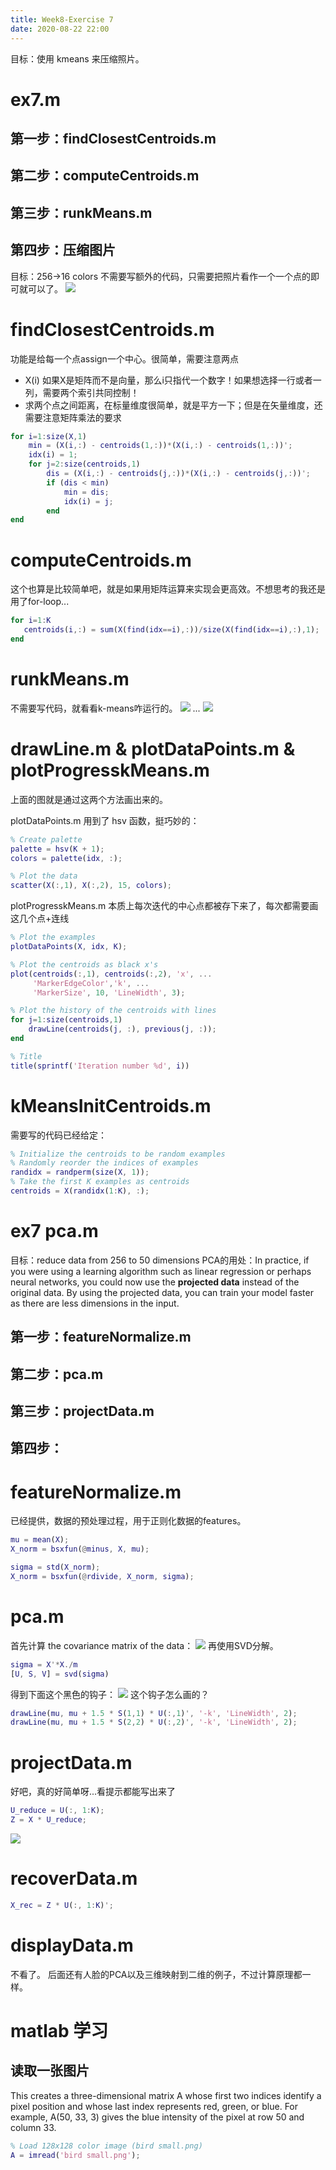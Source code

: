 ```yaml
---
title: Week8-Exercise 7
date: 2020-08-22 22:00
---
```


目标：使用 kmeans 来压缩照片。

# ex7.m

## 第一步：findClosestCentroids.m
## 第二步：computeCentroids.m
## 第三步：runkMeans.m
## 第四步：压缩图片
目标：256->16 colors
不需要写额外的代码，只需要把照片看作一个一个点的即可就可以了。
![](./_image/2020-08/2020-08-23-11-29-40.png)

# findClosestCentroids.m
功能是给每一个点assign一个中心。很简单，需要注意两点
* X(i) 如果X是矩阵而不是向量，那么i只指代一个数字！如果想选择一行或者一列，需要两个索引共同控制！
* 求两个点之间距离，在标量维度很简单，就是平方一下；但是在矢量维度，还需要注意矩阵乘法的要求
```matlab
for i=1:size(X,1)
    min = (X(i,:) - centroids(1,:))*(X(i,:) - centroids(1,:))';
    idx(i) = 1;
    for j=2:size(centroids,1)
        dis = (X(i,:) - centroids(j,:))*(X(i,:) - centroids(j,:))';
        if (dis < min)
            min = dis;
            idx(i) = j;
        end
end
```
# computeCentroids.m
这个也算是比较简单吧，就是如果用矩阵运算来实现会更高效。不想思考的我还是用了for-loop...

```matlab
for i=1:K
   centroids(i,:) = sum(X(find(idx==i),:))/size(X(find(idx==i),:),1);
end
```

# runkMeans.m
不需要写代码，就看看k-means咋运行的。
![](./_image/2020-08/2020-08-23-11-11-49.png)
...
![](./_image/2020-08/2020-08-23-11-12-44.png)

# drawLine.m & plotDataPoints.m & plotProgresskMeans.m
上面的图就是通过这两个方法画出来的。

plotDataPoints.m 用到了 hsv 函数，挺巧妙的：
```matlab
% Create palette
palette = hsv(K + 1);
colors = palette(idx, :);

% Plot the data
scatter(X(:,1), X(:,2), 15, colors);
```

plotProgresskMeans.m 本质上每次迭代的中心点都被存下来了，每次都需要画这几个点+连线
```matlab
% Plot the examples
plotDataPoints(X, idx, K);

% Plot the centroids as black x's
plot(centroids(:,1), centroids(:,2), 'x', ...
     'MarkerEdgeColor','k', ...
     'MarkerSize', 10, 'LineWidth', 3);

% Plot the history of the centroids with lines
for j=1:size(centroids,1)
    drawLine(centroids(j, :), previous(j, :));
end

% Title
title(sprintf('Iteration number %d', i))
```

# kMeansInitCentroids.m
需要写的代码已经给定：
```matlab
% Initialize the centroids to be random examples
% Randomly reorder the indices of examples
randidx = randperm(size(X, 1));
% Take the first K examples as centroids
centroids = X(randidx(1:K), :);
```


# ex7 pca.m
目标：reduce data from 256 to 50 dimensions
PCA的用处：In practice, if you were using a learning algorithm such as linear regression or perhaps neural networks, you could now use the **projected data** instead of the original data. By using the projected data, you can train your model faster as there are less dimensions in the input.
## 第一步：featureNormalize.m
## 第二步：pca.m
## 第三步：projectData.m
## 第四步：

# featureNormalize.m
已经提供，数据的预处理过程，用于正则化数据的features。
```matlab
mu = mean(X);
X_norm = bsxfun(@minus, X, mu);

sigma = std(X_norm);
X_norm = bsxfun(@rdivide, X_norm, sigma);
```

# pca.m
首先计算 the covariance matrix of the data：
![](./_image/2020-08/2020-08-23-11-39-22.png)
再使用SVD分解。

```matlab
sigma = X'*X./m
[U, S, V] = svd(sigma)
```
得到下面这个黑色的钩子：
![](./_image/2020-08/2020-08-23-11-41-42.png)
这个钩子怎么画的？
```matlab
drawLine(mu, mu + 1.5 * S(1,1) * U(:,1)', '-k', 'LineWidth', 2);
drawLine(mu, mu + 1.5 * S(2,2) * U(:,2)', '-k', 'LineWidth', 2);
```
# projectData.m
好吧，真的好简单呀...看提示都能写出来了
```matlab
U_reduce = U(:, 1:K);
Z = X * U_reduce;
```
![](./_image/2020-08/2020-08-23-11-54-22.png)
# recoverData.m
```matlab
X_rec = Z * U(:, 1:K)';
```

# displayData.m
不看了。
后面还有人脸的PCA以及三维映射到二维的例子，不过计算原理都一样。


# matlab 学习
## 读取一张图片
This creates a three-dimensional matrix A whose first two indices identify a pixel position and whose last index represents red, green, or blue. For example, A(50, 33, 3) gives the blue intensity of the pixel at row 50 and column 33.
```matlab
% Load 128x128 color image (bird small.png)
A = imread('bird small.png');
```
